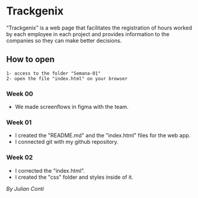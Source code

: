 # Trackgenix
“Trackgenix” is a web page that facilitates the registration of hours worked by each employee in each project and provides information to the companies so they can make better decisions. 

## How to open
```
1- access to the folder "Semana-01"
2- open the file "index.html" on your browser
```

### Week 00
- We made screenflows in figma with the team. 
### Week 01
- I created the "README.md" and the "index.html" files for the web app.
- I connected git with my github repository.
### Week 02
- I corrected the "index.html".
- I created the "css" folder and styles inside of it.
  
_By Julian Conti_
